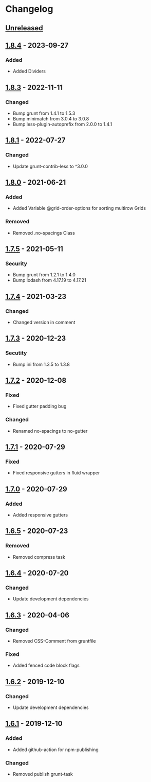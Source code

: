 # Changelog

## [Unreleased](https://github.com/svenkuhn/hlGrid/tree/HEAD)

## [1.8.4](https://github.com/svenkuhn/hlGrid/compare/1.8.1...1.8.3) - 2023-09-27

### Added

-    Added Dividers

## [1.8.3](https://github.com/svenkuhn/hlGrid/compare/1.8.1...1.8.3) - 2022-11-11

### Changed

-    Bump grunt from 1.4.1 to 1.5.3
-    Bump minimatch from 3.0.4 to 3.0.8
-    Bump less-plugin-autoprefix from 2.0.0 to 1.4.1

## [1.8.1](https://github.com/svenkuhn/hlGrid/compare/1.8.0...1.8.1) - 2022-07-27

### Changed

-    Update grunt-contrib-less to ^3.0.0

## [1.8.0](https://github.com/svenkuhn/hlGrid/compare/1.7.5...1.8.0) - 2021-06-21

### Added

-   Added Variable @grid-order-options for sorting multirow Grids

### Removed

-   Removed .no-spacings Class

## [1.7.5](https://github.com/svenkuhn/hlGrid/compare/1.7.4...1.7.5) - 2021-05-11

### Security

-   Bump grunt from 1.2.1 to 1.4.0
-   Bump lodash from 4.17.19 to 4.17.21

## [1.7.4](https://github.com/svenkuhn/hlGrid/compare/1.7.3...1.7.4) - 2021-03-23

### Changed

-   Changed version in comment

## [1.7.3](https://github.com/svenkuhn/hlGrid/compare/1.7.2...1.7.3) - 2020-12-23

### Secutity

-   Bump ini from 1.3.5 to 1.3.8

## [1.7.2](https://github.com/svenkuhn/hlGrid/compare/1.7.1...1.7.2) - 2020-12-08

### Fixed

-   Fixed gutter padding bug

### Changed

-   Renamed no-spacings to no-gutter

## [1.7.1](https://github.com/svenkuhn/hlGrid/compare/1.7.0...1.7.1) - 2020-07-29

### Fixed

-   Fixed responsive gutters in fluid wrapper

## [1.7.0](https://github.com/svenkuhn/hlGrid/compare/1.6.5...1.7.0) - 2020-07-29

### Added

-   Added responsive gutters

## [1.6.5](https://github.com/svenkuhn/hlGrid/compare/1.6.4...1.6.5) - 2020-07-23

### Removed

-   Removed compress task

## [1.6.4](https://github.com/svenkuhn/hlGrid/compare/1.6.3...1.6.4) - 2020-07-20

### Changed

-   Update development dependencies

## [1.6.3](https://github.com/svenkuhn/hlGrid/compare/1.6.2...1.6.3) - 2020-04-06

### Changed

-   Removed CSS-Comment from gruntfile

### Fixed

-   Added fenced code block flags

## [1.6.2](https://github.com/svenkuhn/hlGrid/compare/1.6.1...1.6.2) - 2019-12-10

### Changed

-   Update development dependencies

## [1.6.1](https://github.com/svenkuhn/hlGrid/compare/1.6.0...1.6.1) - 2019-12-10

### Added

-   Added github-action for npm-publishing

### Changed

-   Removed publish grunt-task
